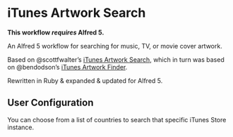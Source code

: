# iTunes Artwork Search

**This workflow _requires_ Alfred 5.**

An Alfred 5 workflow for searching for music, TV, or movie cover artwork.

Based on @scottfwalter’s [iTunes Artwork Search](https://www.alfredforum.com/topic/4701-get-itunes-artwork/), which in turn was based on @bendodson’s [iTunes Artwork Finder](https://github.com/bendodson/itunes-artwork-finder/).

Rewritten in Ruby & expanded & updated for Alfred 5.

## User Configuration

You can choose from a list of countries to search that specific iTunes Store instance.
